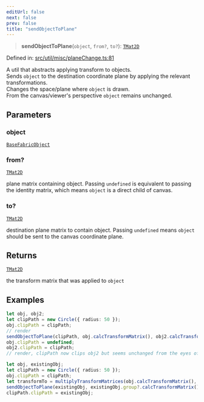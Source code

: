 ```yaml
---
editUrl: false
next: false
prev: false
title: "sendObjectToPlane"
---
```


> **sendObjectToPlane**(`object`, `from?`, `to?`): [`TMat2D`](/api/type-aliases/tmat2d/)

Defined in: [src/util/misc/planeChange.ts:81](https://github.com/fabricjs/fabric.js/blob/fea1b29b7495d9634e300bd4bfa43de097745805/src/util/misc/planeChange.ts#L81)

A util that abstracts applying transform to objects.\
Sends `object` to the destination coordinate plane by applying the relevant transformations.\
Changes the space/plane where `object` is drawn.\
From the canvas/viewer's perspective `object` remains unchanged.

## Parameters

### object

[`BaseFabricObject`](/api/classes/basefabricobject/)

### from?

[`TMat2D`](/api/type-aliases/tmat2d/)

plane matrix containing object. Passing `undefined` is equivalent to passing the identity matrix, which means `object` is a direct child of canvas.

### to?

[`TMat2D`](/api/type-aliases/tmat2d/)

destination plane matrix to contain object. Passing `undefined` means `object` should be sent to the canvas coordinate plane.

## Returns

[`TMat2D`](/api/type-aliases/tmat2d/)

the transform matrix that was applied to `object`

## Examples

```ts
let obj, obj2;
let clipPath = new Circle({ radius: 50 });
obj.clipPath = clipPath;
// render
sendObjectToPlane(clipPath, obj.calcTransformMatrix(), obj2.calcTransformMatrix());
obj.clipPath = undefined;
obj2.clipPath = clipPath;
// render, clipPath now clips obj2 but seems unchanged from the eyes of the viewer
```

```ts
let obj, existingObj;
let clipPath = new Circle({ radius: 50 });
obj.clipPath = clipPath;
let transformTo = multiplyTransformMatrices(obj.calcTransformMatrix(), clipPath.calcTransformMatrix());
sendObjectToPlane(existingObj, existingObj.group?.calcTransformMatrix(), transformTo);
clipPath.clipPath = existingObj;
```
